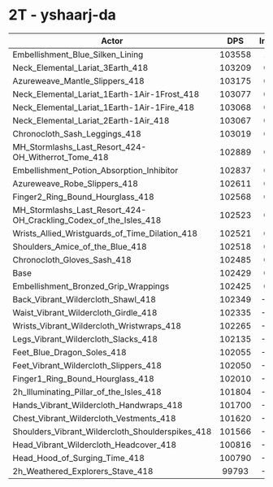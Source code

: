 # 2T - yshaarj-da
| Actor | DPS | Increase |
|---|:---:|:---:|
|Embellishment_Blue_Silken_Lining|103558|1.10%|
|Neck_Elemental_Lariat_3Earth_418|103209|0.76%|
|Azureweave_Mantle_Slippers_418|103175|0.73%|
|Neck_Elemental_Lariat_1Earth-1Air-1Frost_418|103077|0.63%|
|Neck_Elemental_Lariat_1Earth-1Air-1Fire_418|103068|0.62%|
|Neck_Elemental_Lariat_2Earth-1Air_418|103067|0.62%|
|Chronocloth_Sash_Leggings_418|103019|0.58%|
|MH_Stormlashs_Last_Resort_424-OH_Witherrot_Tome_418|102889|0.45%|
|Embellishment_Potion_Absorption_Inhibitor|102837|0.40%|
|Azureweave_Robe_Slippers_418|102611|0.18%|
|Finger2_Ring_Bound_Hourglass_418|102568|0.14%|
|MH_Stormlashs_Last_Resort_424-OH_Crackling_Codex_of_the_Isles_418|102523|0.09%|
|Wrists_Allied_Wristguards_of_Time_Dilation_418|102521|0.09%|
|Shoulders_Amice_of_the_Blue_418|102518|0.09%|
|Chronocloth_Gloves_Sash_418|102485|0.05%|
|Base|102429|0.00%|
|Embellishment_Bronzed_Grip_Wrappings|102425|0.00%|
|Back_Vibrant_Wildercloth_Shawl_418|102349|-0.08%|
|Waist_Vibrant_Wildercloth_Girdle_418|102335|-0.09%|
|Wrists_Vibrant_Wildercloth_Wristwraps_418|102265|-0.16%|
|Legs_Vibrant_Wildercloth_Slacks_418|102135|-0.29%|
|Feet_Blue_Dragon_Soles_418|102055|-0.37%|
|Feet_Vibrant_Wildercloth_Slippers_418|102050|-0.37%|
|Finger1_Ring_Bound_Hourglass_418|102010|-0.41%|
|2h_Illuminating_Pillar_of_the_Isles_418|101804|-0.61%|
|Hands_Vibrant_Wildercloth_Handwraps_418|101700|-0.71%|
|Chest_Vibrant_Wildercloth_Vestments_418|101620|-0.79%|
|Shoulders_Vibrant_Wildercloth_Shoulderspikes_418|101566|-0.84%|
|Head_Vibrant_Wildercloth_Headcover_418|100816|-1.57%|
|Head_Hood_of_Surging_Time_418|100790|-1.60%|
|2h_Weathered_Explorers_Stave_418|99793|-2.57%|
